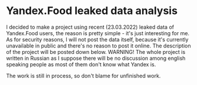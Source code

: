 # Yandex.Food leaked data analysis
I decided to make a project using recent (23.03.2022) leaked data of Yandex.Food users, the reason is pretty simple - it's just interesting for me. As for security reasons, I will not post the data itself, because it's currently unavailable in public and there's no reason to post it online. The description of the project will be posted down below.
WARNING!
The whole project is written in Russian as I suppose there will be no discussion among english speaking people as most of them don't know what Yandex is.

The work is still in process, so don't blame for unfinished work.
